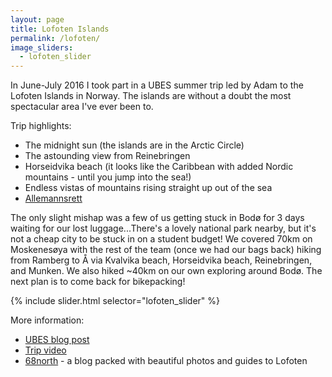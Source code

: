 ```yaml
---
layout: page
title: Lofoten Islands
permalink: /lofoten/
image_sliders:
  - lofoten_slider
---
```

In June-July 2016 I took part in a UBES summer trip led by Adam to the Lofoten Islands in Norway. The islands are without a doubt the most spectacular area I've ever been to.

Trip highlights:
* The midnight sun (the islands are in the Arctic Circle)
* The astounding view from Reinebringen
* Horseidvika beach (it looks like the Caribbean with added Nordic mountains - until you jump into the sea!)
* Endless vistas of mountains rising straight up out of the sea
* [Allemannsrett](https://en.wikipedia.org/wiki/Freedom_to_roam#Norway)

The only slight mishap was a few of us getting stuck in Bodø for 3 days waiting for our lost luggage...There's a lovely national park nearby, but it's not a cheap city to be stuck in on a student budget! We covered 70km on Moskenesøya with the rest of the team (once we had our bags back) hiking from Ramberg to Å via Kvalvika beach, Horseidvika beach, Reinebringen, and Munken. We also hiked ~40km on our own exploring around Bodø. The next plan is to come back for bikepacking!

{% include slider.html selector="lofoten_slider" %}

More information:
* [UBES blog post](https://www.ubes.co.uk/2016/09/14/norway-trip/)
* [Trip video](https://www.youtube.com/watch?v=tAhsJEH_Wlc)
* [68north](http://www.68north.com/outdoors/) - a blog packed with beautiful photos and guides to Lofoten
